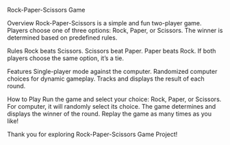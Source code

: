Rock-Paper-Scissors Game

Overview
Rock-Paper-Scissors is a simple and fun two-player game. Players choose one of three options: Rock, Paper, or Scissors. The winner is determined based on predefined rules.

Rules
Rock beats Scissors.
Scissors beat Paper.
Paper beats Rock.
If both players choose the same option, it’s a tie.

Features
Single-player mode against the computer.
Randomized computer choices for dynamic gameplay.
Tracks and displays the result of each round.

How to Play
Run the game and select your choice: Rock, Paper, or Scissors.
For computer, it will randomly select its choice.
The game determines and displays the winner of the round.
Replay the game as many times as you like!

Thank you for exploring Rock-Paper-Scissors Game Project!

